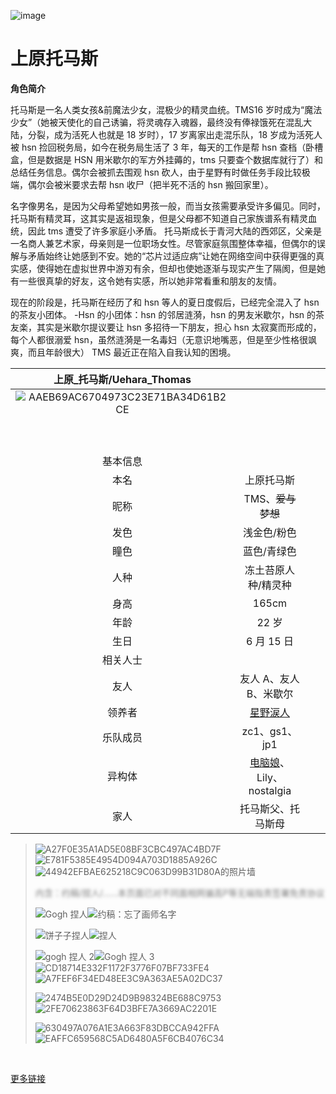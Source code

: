 ![image](assets/75C7FEB4F21AEDC17F5B3886632950E0-20250305002005-t3y2dm6.jpg)

# 上原托马斯

**角色简介**

托马斯是一名人类女孩&前魔法少女，混极少的精灵血统。TMS16 岁时成为“魔法少女”（她被天使化的自己诱骗，将灵魂存入魂器，最终没有俸禄饿死在混乱大陆，分裂，成为活死人也就是 18 岁时），17 岁离家出走混乐队，18 岁成为活死人被 hsn 捡回税务局，如今在税务局生活了 3 年，每天的工作是帮 hsn 查档（卧槽盒，但是数据是 HSN 用米歇尔的军方外挂薅的，tms 只要查个数据库就行了）和总结任务信息。偶尔会被抓去围观 hsn 砍人，由于星野有时做任务手段比较极端，偶尔会被米要求去帮 hsn 收尸（把半死不活的 hsn 搬回家里）。

名字像男名，是因为父母希望她如男孩一般，而当女孩需要承受许多偏见。同时，托马斯有精灵耳，这其实是返祖现象，但是父母都不知道自己家族谱系有精灵血统，因此 tms 遭受了许多家庭小矛盾。
托马斯成长于青河大陆的西郊区，父亲是一名商人兼艺术家，母亲则是一位职场女性。尽管家庭氛围整体幸福，但偶尔的误解与矛盾始终让她感到不安。她的“芯片过适应病”让她在网络空间中获得更强的真实感，使得她在虚拟世界中游刃有余，但却也使她逐渐与现实产生了隔阂，但是她有一些很真挚的好友，这令她有实感，所以她非常看重和朋友的友情。

现在的阶段是，托马斯在经历了和 hsn 等人的夏日度假后，已经完全混入了 hsn 的茶友小团体。
-Hsn 的小团体：hsn 的邻居涟漪，hsn 的男友米歇尔，hsn 的茶友楽，其实是米歇尔提议要让 hsn 多招待一下朋友，担心 hsn 太寂寞而形成的，每个人都很溺爱 hsn，虽然涟漪是一名毒妇（无意识地嘴恶，但是至少性格很飒爽，而且年龄很大）
TMS 最近正在陷入自我认知的困境。

|上原_托马斯/Uehara_Thomas<br />||||
| :---------------------------------------------------------------------------------------------------------------------------------------: | :-----------------------------------------------: | --------------------| --------------------|
|​![AAEB69AC6704973C23E71BA34D61B2CE](assets/AAEB69AC6704973C23E71BA34D61B2CE.png)​||||
|||||
|||||
|||||
|||||
|||||
|||||
|||||
|||||
|||||
|基本信息<br />||||
|本名|上原托马斯<br />|||
|昵称|TMS、~~爱与梦想~~<br />|||
|发色|浅金色/粉色<br />|||
|瞳色|蓝色/青绿色<br />|||
|人种|冻土苔原人种/精灵种<br />|||
|身高|165cm<br />|||
|年龄|22 岁<br />|||
|生日|6 月 15 日<br />|||
|相关人士<br />||||
|友人|友人 A、友人 B、米歇尔<br />|||
|领养者|[星野涙人](星野涙人.md)|||
|乐队成员|zc1、gs1、jp1<br />|||
|异构体|[电脑娘](上原托马斯/同分异构体们/电脑娘.md)、Lily、nostalgia|||
|家人|托马斯父、托马斯母|||

> ​![A27F0E35A1AD5E08BF3CBC497AC4BD7F](assets/A27F0E35A1AD5E08BF3CBC497AC4BD7F.gif)​![E781F5385E4954D094A703D1885A926C](assets/E781F5385E4954D094A703D1885A926C.gif)​![44942EFBAE625218C9C063D99B31D80A](assets/44942EFBAE625218C9C063D99B31D80A.gif)的照片墙
>
> <div>
> <style>
> .hover-text {
> color: transparent; /* 默认颜色：透明 */
> text-shadow: 0 0 5px rgba(0,0,0,0.5); /* 添加模糊的阴影模拟乱码 */
> }
> .hover-text:hover {
> color: black; /* 鼠标悬停时的颜色：黑色 */
> text-shadow: none; /* 移除阴影 */
> }
> </style>
> <span class="hover-text">内含：约稿/捏人/……本页面已对不同面相网骗高P等无端指责签署免责协议</span>
> </div>
>
> ​![Gogh 捏人](assets/20250307173010.PNG "gogh捏人")​![约稿：忘了画师名字](assets/IMG_0951.PNG "约稿：忘了画师名字")​
>
> ​![饼子子捏人](assets/IMG_9225.PNG "饼子子捏人")​![捏人](assets/IMG_0819.JPG "捏人")​
>
> ​![gogh 捏人 2](assets/20250308004838.PNG "gogh捏人2")​![Gogh 捏人 3](assets/20250307172721.PNG "Gogh捏人3")​![CD18714E332F1172F3776F07BF733FE4](assets/CD18714E332F1172F3776F07BF733FE4.png)​![A7FEF6F34ED48EE3C9A363AE5A02DC37](assets/A7FEF6F34ED48EE3C9A363AE5A02DC37.png)​
>
> ​![2474B5E0D29D24D9B98324BE688C9753](assets/2474B5E0D29D24D9B98324BE688C9753.jpg)​![2FE70623863F64D3BFE7A3669AC2201E](assets/2FE70623863F64D3BFE7A3669AC2201E.jpg)​
>
> ​![630497A076A1E3A663F83DBCCA942FFA](assets/630497A076A1E3A663F83DBCCA942FFA.png)​![EAFFC659568C5AD6480A5F6CB4076C34](assets/EAFFC659568C5AD6480A5F6CB4076C34.png)​

‍

[更多链接](上原托马斯/更多链接.md)

‍
